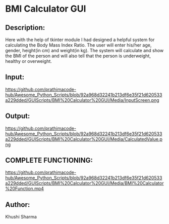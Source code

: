 # BMI Calculator GUI

## Description:
Here with the help of tkinter module I had designed a helpful system for calculating the Body Mass Index Ratio. The user will enter his/her age, gender, height(in cm) and weight(in kg). The system will calculate and show the BMI of the person and will also tell that the person is underweight, healthy or overweight.

## Input:
https://github.com/prathimacode-hub/Awesome_Python_Scripts/blob/92a968d32241b213df6e35f21d620533a229dded/GUIScripts/BMI%20Calculator%20GUI/Media/InputScreen.png

## Output:
https://github.com/prathimacode-hub/Awesome_Python_Scripts/blob/92a968d32241b213df6e35f21d620533a229dded/GUIScripts/BMI%20Calculator%20GUI/Media/CalculatedValue.png

## COMPLETE FUNCTIONING:
https://github.com/prathimacode-hub/Awesome_Python_Scripts/blob/92a968d32241b213df6e35f21d620533a229dded/GUIScripts/BMI%20Calculator%20GUI/Media/BMI%20Calculator%20Function.mp4

## Author:
Khushi Sharma
